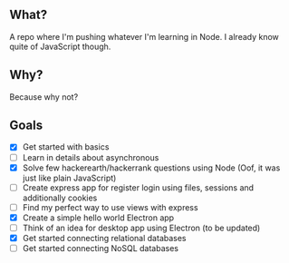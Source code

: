 ## What?
A repo where I'm pushing whatever I'm learning in Node. I already know quite of JavaScript though.

## Why?
Because why not?

## Goals
- [x] Get started with basics
- [ ] Learn in details about asynchronous
- [x] Solve few hackerearth/hackerrank questions using Node (Oof, it was just like plain JavaScript)
- [ ] Create express app for register login using files, sessions and additionally cookies
- [ ] Find my perfect way to use views with express
- [x] Create a simple hello world Electron app
- [ ] Think of an idea for desktop app using Electron (to be updated)
- [x] Get started connecting relational databases
- [ ] Get started connecting NoSQL databases
